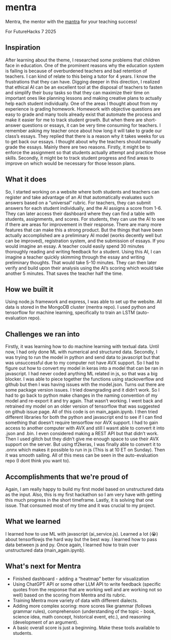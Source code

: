 # mentra
Mentra, the mentor with the <a href="https://github.com/CODERTG2/auto-evaluation">mantra</a> for your teaching success!

For FutureHacks 7 2025

## Inspiration
After learning about the theme, I researched some problems that children face in education. One of the prominent reasons why the education system is failing is because of overburdened teachers and bad retention of teachers. I can kind of relate to this being a tutor for 4 years. I know the frustrations that they can have. Digging deeper in this direction, I realized that ethical AI can be an excellent tool at the disposal of teachers to fasten and simplify their busy tasks so that they can maximize their time on important ones like planning lessons and making creative plans to actually help each student individually. One of the areas I thought about from my experience is grading homework. Homework with objective questions are easy to grade and many tools already exist that automate the process and make it easier for me to track student growth. But when there are short-answer questions or essays, it can be very time consuming for teachers. I remember asking my teacher once about how long it will take to grade our class’s essays. They replied that there is a reason why it takes weeks for us to get back our essays. I thought about why the teachers should manually grade the essays. Mainly there are two reasons. Firstly, it might be to enforce the assignment so that students actually attempt and practice those skills. Secondly, it might be to track student progress and find areas to improve on which would be necessary for those lesson plans.

## What it does
So, I started working on a website where both students and teachers can register and take advantage of an AI that automatically evaluates such answers based on a “universal” rubric. For teachers, they can submit answers for each student individually, and the AI assigns a score from 1-6. They can later access their dashboard where they can find a table with students, assignments, and scores. For students, they can use the AI to see if there are areas for improvement in their response. There are many more features that can make this a strong product. But the things that have been actually accomplished are a preliminary AI model (works decently well but can be improved), registration system, and the submission of essays. If you would imagine an essay. A teacher could easily spend 30 minutes thoroughly reading and writing feedback for a student. Using this AI, I can imagine a teacher quickly skimming through the essay and writing preliminary thoughts. That would take 5-10 minutes. They can then later verify and build upon their analysis using the AI’s scoring which would take another 5 minutes. That saves the teacher half the time.

## How we built it
Using node.js framework and express, I was able to set up the website. All data is stored in the MongoDB cluster (mentra repo). I used python and tensorflow for machine learning, specifically to train an LSTM (auto-evaluation repo).

## Challenges we ran into
Firstly, it was learning how to do machine learning with textual data. Until now, I had only done ML with numerical and structured data. Secondly, I was trying to run the model in python and send data to javascript but that was unsuccessful due to my computer not have AVX support. So I had to figure out how to convert my model in keras into a model that can be ran in javascript. I had never coded anything ML related in js, so that was a big blocker. I was able to piece together the functions using stackoverflow and github but then I was having issues with the model.json. Turns out there are some package version issues. I tried downgrading and it didn’t work. So I had to go back to python make changes in the naming convention of my model and re-export it and try again. That wasn’t working. I went back and retrained my model on an older version of tensorflow that was suggested on github issue page. All of this code is on main_again.ipynb. I then tried different libraries for both the python and javascript end to see if I can find something that doesn’t require tensorflow nor AVX support. I had to gain access to another computer with AVX and still I wasnt able to convert it into .json and .bin. I even considered making a REST API but that didn’t work. Then I used glitch but they didn’t give me enough space to use their AVX support on the server. But using tf2keras, I was finally able to convert it to .onnx which makes it possible to run in js (This is at 10 ET on Sunday). Then it was smooth sailing. All of this mess can be seen in the auto-evaluation repo (I dont think you want to).

## Accomplishments that we're proud of
Again, I am really happy to build my first model based on unstructured data as the input. Also, this is my first hackathon so I am very have with getting this much progress in the short timeframe. Lastly, it is solving that one issue. That consumed most of my time and it was crucial to my project.

## What we learned
I learned how to use ML with javascript (ai_service.js). Learned a lot (:sob:) about tensorflowjs the hard way but the best way. I learned how to pass data between js and py. Once again, I learned how to train over unstructured data (main_again.ipynb).

## What's next for Mentra
- Finished dashboard - adding a “heatmap” better for visualization
- Using ChatGPT API or some other LLM API to write feedback (specific quotes from the response that are working well and are working not so well) based on the scoring from Mentra and its rubric.
- Training Mentra more variety of data with different dialects.
- Adding more complex scoring: more scores like grammar (follows grammar rules), comprehension (understanding of the topic - book, science idea, math concept, historical event, etc.), and reasoning (development of an argument).
- A basic overall score is just a beginning. Make these tools available to students.
